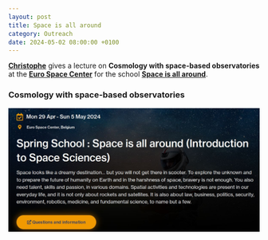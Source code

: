 ```yaml
---
layout: post
title: Space is all around
category: Outreach
date: 2024-05-02 08:00:00 +0100
---
```


[**Christophe**](/members/chris.html) gives a lecture on **Cosmology
with space-based observatories** at the [**Euro Space
Center**](https://www.eurospacecenter.be) for the school [**Space
is all around**](https://universeh.eu/events/introduction-to-space-sciences-space-is-all-around-spring-school/).

###  Cosmology with space-based observatories

![outline](/assets/images/outreach/spaceisallaround.jpg)
